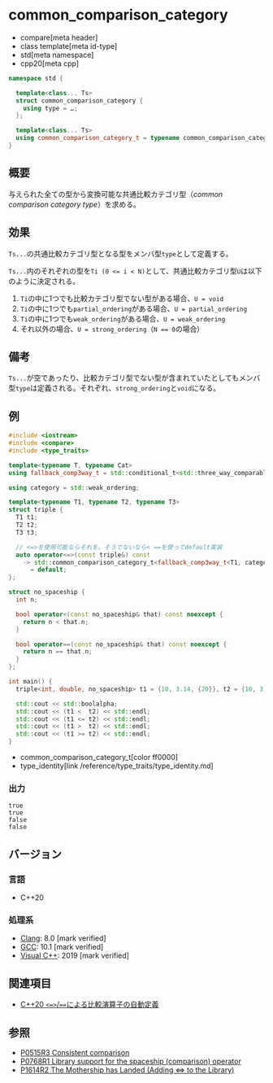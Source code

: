 # common_comparison_category

* compare[meta header]
* class template[meta id-type]
* std[meta namespace]
* cpp20[meta cpp]

```cpp
namespace std {

  template<class... Ts>
  struct common_comparison_category {
    using type = …;
  };

  template<class... Ts>
  using common_comparison_category_t = typename common_comparison_category<Ts...>::type;
}
```

## 概要

与えられた全ての型から変換可能な共通比較カテゴリ型（*common comparison category type*）を求める。


## 効果

`Ts...`の共通比較カテゴリ型となる型をメンバ型`type`として定義する。


`Ts...`内のそれぞれの型を`Ti (0 <= i < N)`として、共通比較カテゴリ型`U`は以下のように決定される。

1. `Ti`の中に1つでも比較カテゴリ型でない型がある場合、`U = void`
2. `Ti`の中に1つでも`partial_ordering`がある場合、`U = partial_ordering`
3. `Ti`の中に1つでも`weak_ordering`がある場合、`U = weak_ordering`
4. それ以外の場合、`U = strong_ordering`（`N == 0`の場合）

## 備考

`Ts...`が空であったり、比較カテゴリ型でない型が含まれていたとしてもメンバ型`type`は定義される。それぞれ、`strong_ordering`と`void`になる。

## 例

```cpp example
#include <iostream>
#include <compare>
#include <type_traits>

template<typename T, typename Cat>
using fallback_comp3way_t = std::conditional_t<std::three_way_comparable<T>, std::compare_three_way_result<T>, std::type_identity<Cat>>::type;

using category = std::weak_ordering;

template<typename T1, typename T2, typename T3>
struct triple {
  T1 t1;
  T2 t2;
  T3 t3;

  // <=>を使用可能ならそれを、そうでないなら< ==を使ってdefault実装
  auto operator<=>(const triple&) const
    -> std::common_comparison_category_t<fallback_comp3way_t<T1, category>, fallback_comp3way_t<T2, category>, fallback_comp3way_t<T3, category>>
      = default;
};

struct no_spaceship {
  int n;

  bool operator<(const no_spaceship& that) const noexcept {
    return n < that.n;
  }

  bool operator==(const no_spaceship& that) const noexcept {
    return n == that.n;
  }
};

int main() {
  triple<int, double, no_spaceship> t1 = {10, 3.14, {20}}, t2 = {10, 3.14, {30}};

  std::cout << std::boolalpha;
  std::cout << (t1 <  t2) << std::endl;
  std::cout << (t1 <= t2) << std::endl;
  std::cout << (t1 >  t2) << std::endl;
  std::cout << (t1 >= t2) << std::endl;
}
```
* common_comparison_category_t[color ff0000]
* type_identity[link /reference/type_traits/type_identity.md]

### 出力
```
true
true
false
false
```

## バージョン
### 言語
- C++20

### 処理系
- [Clang](/implementation.md#clang): 8.0 [mark verified]
- [GCC](/implementation.md#gcc): 10.1 [mark verified]
- [Visual C++](/implementation.md#visual_cpp): 2019 [mark verified]

## 関連項目

- [C++20 `<=>`/`==`による比較演算子の自動定義](/lang/cpp20/consistent_comparison.md)


## 参照

- [P0515R3 Consistent comparison](http://wg21.link/p0515)
- [P0768R1 Library support for the spaceship (comparison) operator](http://wg21.link/p0768)
- [P1614R2 The Mothership has Landed (Adding <=> to the Library)](http://wg21.link/p1614)
